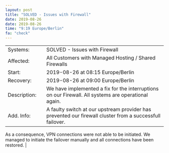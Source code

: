 ```yaml
---
layout: post
title: "SOLVED - Issues with Firewall"
date: 2019-08-26
date: 2019-08-26
time: "9:19 Europe/Berlin"
fa: "check"
---
```


|                   |   |                                                                      |
|-------------------|---|----------------------------------------------------------------------|
| Systems:          |   | SOLVED - Issues with Firewall|
| Affected:         |   | All Customers with Managed Hosting / Shared Firewalls |
| Start:            |   | 2019-08-26 at 08:15 Europe/Berlin |
| Recovery:         |   | 2019-08-26 at 09:00 Europe/Berlin |
| Description:      |   | We have implemented a fix for the interruptions on our Firewall. All systems are operational again. |
| Add. Info:        |   | A faulty switch at our upstream provider has prevented our firewall cluster from a successfull failover.
As a consequence, VPN connections were not able to be initiated.
We managed to initiate the failover manually and all connections have been restored. |